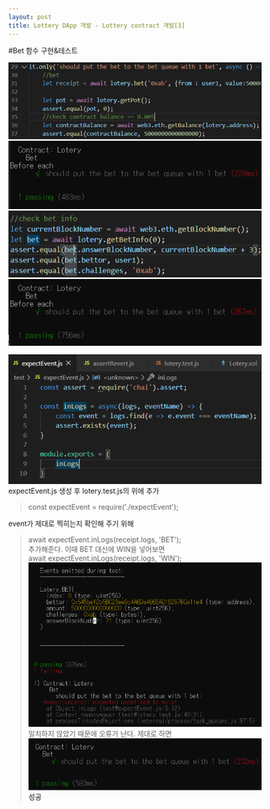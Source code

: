 ```yaml
---
layout: post
title: Lottery DApp 개발 - Lottery contract 개발[3]
---
```

#Bet 함수 구현&테스트


<img src="/assets/images/4-10_1.PNG">


<img src="/assets/images/4-10_2.PNG">


<img src="/assets/images/4-10_3.PNG">


<img src="/assets/images/4-10_4.PNG">


<img src="/assets/images/4-10_6.PNG"><br/>
expectEvent.js 생성 후 lotery.test.js의 위에 추가<br/>
>const expectEvent = require('./expectEvent');


event가 제대로 찍히는지 확인해 주기 위해 <br/>
> await expectEvent.inLogs(receipt.logs, 'BET');<br/>
추가해준다. 이때 BET 대신에 WIN을 넣어보면<br/>
> await expectEvent.inLogs(receipt.logs, 'WIN');<br/>
<img src="/assets/images/4-10_5.PNG"><br/>
일치하지 않았기 때문에 오류가 난다. 제대로 하면<br/>
<img src="/assets/images/4-10_7.PNG"><br/>
**성공**